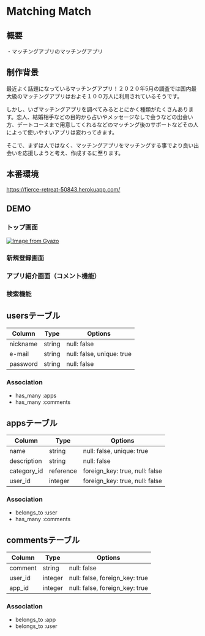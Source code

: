 # Matching Match

## 概要
・マッチングアプリのマッチングアプリ

## 制作背景
最近よく話題になっているマッチングアプリ！２０２０年5月の調査では国内最大級のマッチングアプリはおよそ１００万人に利用されているそうです。

しかし、いざマッチングアプリを調べてみるととにかく種類がたくさんあります。恋人、結婚相手などの目的から占いやメッセージなしで会うなどの出会い方、デートコースまで用意してくれるなどのマッチング後のサポートなどその人によって使いやすいアプリは変わってきます。

そこで、まずは人ではなく、マッチングアプリをマッチングする事でより良い出会いを応援しようと考え、作成するに至ります。

## 本番環境
https://fierce-retreat-50843.herokuapp.com/

## DEMO
### トップ画面
[![Image from Gyazo](https://i.gyazo.com/5e9421b7f5889666248987126d7978a8.png)](https://gyazo.com/5e9421b7f5889666248987126d7978a8)

### 新規登録画面

### アプリ紹介画面（コメント機能）

### 検索機能


## usersテーブル
|Column|Type|Options|
|------|----|-------|
|nickname|string|null: false|
|e-mail|string|null: false, unique: true|
|password|string|null: false|
### Association
- has_many :apps
- has_many :comments

## appsテーブル
|Column|Type|Options|
|------|----|-------|
|name|string|null: false, unique: true|
|description|string|null: false|
|category_id|reference|foreign_key: true, null: false|
|user_id|integer|foreign_key: true, null: false|
### Association
- belongs_to :user
- has_many :comments

## commentsテーブル
|Column|Type|Options|
|------|----|-------|
|comment|string|null: false|
|user_id|integer|null: false, foreign_key: true|
|app_id|integer|null: false, foreign_key: true|
### Association
- belongs_to :app
- belongs_to :user
